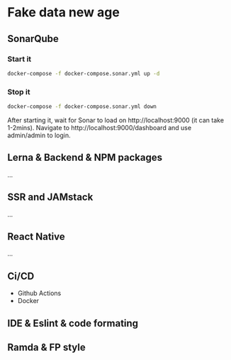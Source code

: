 # Fake data new age
## SonarQube
### Start it
```bash
docker-compose -f docker-compose.sonar.yml up -d
```
### Stop it
```bash
docker-compose -f docker-compose.sonar.yml down
```
After starting it, wait for Sonar to load on http://localhost:9000 (it can take 1-2mins). Navigate to http://localhost:9000/dashboard and use admin/admin to login.

## Lerna & Backend & NPM packages
...
## SSR and JAMstack
...
## React Native
...
## Ci/CD
- Github Actions
- Docker
## IDE & Eslint & code formating

## Ramda & FP style